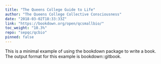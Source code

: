 ```yaml
---
title: "The Queens College Guide to Life"
author: "The Queens College Collective Consciousness"
date: "2018-03-02T18:33:33Z"
link: "https://bookdown.org/open/qcsmallbio/"
toc_weight: "10.3%"
repo: "sepqc/qcbio"
pinned: false
---
```


This is a minimal example of using the bookdown package to write a book. The output format for this example is bookdown::gitbook.

